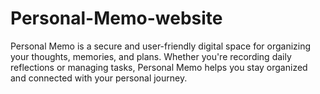 # Personal-Memo-website
Personal Memo is a secure and user-friendly digital space for organizing your thoughts, memories, and plans. Whether you're recording daily reflections or managing tasks, Personal Memo helps you stay organized and connected with your personal journey.
